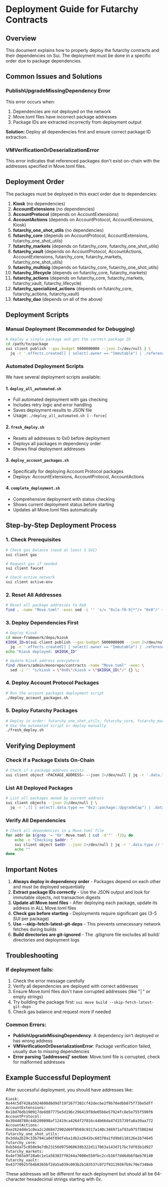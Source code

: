 # Deployment Guide for Futarchy Contracts

## Overview
This document explains how to properly deploy the futarchy contracts and their dependencies on Sui. The deployment must be done in a specific order due to package dependencies.

## Common Issues and Solutions

### PublishUpgradeMissingDependency Error
This error occurs when:
1. Dependencies are not deployed on the network
2. Move.toml files have incorrect package addresses
3. Package IDs are extracted incorrectly from deployment output

**Solution:** Deploy all dependencies first and ensure correct package ID extraction.

### VMVerificationOrDeserializationError
This error indicates that referenced packages don't exist on-chain with the addresses specified in Move.toml files.

## Deployment Order

The packages must be deployed in this exact order due to dependencies:

1. **Kiosk** (no dependencies)
2. **AccountExtensions** (no dependencies)
3. **AccountProtocol** (depends on AccountExtensions)
4. **AccountActions** (depends on AccountProtocol, AccountExtensions, Kiosk)
5. **futarchy_one_shot_utils** (no dependencies)
6. **futarchy_core** (depends on AccountProtocol, AccountExtensions, futarchy_one_shot_utils)
7. **futarchy_markets** (depends on futarchy_core, futarchy_one_shot_utils)
8. **futarchy_vault** (depends on AccountProtocol, AccountActions, AccountExtensions, futarchy_core, futarchy_markets, futarchy_one_shot_utils)
9. **futarchy_multisig** (depends on futarchy_core, futarchy_one_shot_utils)
10. **futarchy_lifecycle** (depends on futarchy_core, futarchy_markets)
11. **futarchy_actions** (depends on futarchy_core, futarchy_markets, futarchy_vault, futarchy_lifecycle)
12. **futarchy_specialized_actions** (depends on futarchy_core, futarchy_actions, futarchy_vault)
13. **futarchy_dao** (depends on all of the above)

## Deployment Scripts

### Manual Deployment (Recommended for Debugging)

```bash
# Deploy a single package and get the correct package ID
cd /path/to/package
sui client publish --gas-budget 5000000000 --json 2>/dev/null | \
  jq -r '.effects.created[] | select(.owner == "Immutable") | .reference.objectId' | head -1
```

### Automated Deployment Scripts

We have several deployment scripts available:

#### 1. `deploy_all_automated.sh`
- Full automated deployment with gas checking
- Includes retry logic and error handling
- Saves deployment results to JSON file
- Usage: `./deploy_all_automated.sh [--force]`

#### 2. `fresh_deploy.sh`
- Resets all addresses to 0x0 before deployment
- Deploys all packages in dependency order
- Shows final deployment addresses

#### 3. `deploy_account_packages.sh`
- Specifically for deploying Account Protocol packages
- Deploys: AccountExtensions, AccountProtocol, AccountActions

#### 4. `complete_deployment.sh`
- Comprehensive deployment with status checking
- Shows current deployment status before starting
- Updates all Move.toml files automatically

## Step-by-Step Deployment Process

### 1. Check Prerequisites
```bash
# Check gas balance (need at least 5 SUI)
sui client gas

# Request gas if needed
sui client faucet

# Check active network
sui client active-env
```

### 2. Reset All Addresses
```bash
# Reset all package addresses to 0x0
find . -name "Move.toml" -exec sed -i '' 's/= "0x[a-f0-9]*"/= "0x0"/' {} \;
```

### 3. Deploy Dependencies First
```bash
# Deploy Kiosk
cd move-framework/deps/kiosk
KIOSK_ID=$(sui client publish --gas-budget 5000000000 --json 2>/dev/null | \
  jq -r '.effects.created[] | select(.owner == "Immutable") | .reference.objectId' | head -1)
echo "Kiosk deployed: $KIOSK_ID"

# Update Kiosk address everywhere
find /Users/admin/monorepo/contracts -name "Move.toml" -exec \
  sed -i '' "s/kiosk = \"0x0\"/kiosk = \"$KIOSK_ID\"/" {} \;
```

### 4. Deploy Account Protocol Packages
```bash
# Run the account packages deployment script
./deploy_account_packages.sh
```

### 5. Deploy Futarchy Packages
```bash
# Deploy in order: futarchy_one_shot_utils, futarchy_core, futarchy_markets, etc.
# Use the automated script or deploy manually
./fresh_deploy.sh
```

## Verifying Deployment

### Check if a Package Exists On-Chain
```bash
# Check if a package address exists
sui client object <PACKAGE_ADDRESS> --json 2>/dev/null | jq -r '.data.type // "NOT FOUND"'
```

### List All Deployed Packages
```bash
# List all packages owned by current address
sui client objects --json 2>/dev/null | \
  jq -r '.[] | select(.data.type == "0x2::package::UpgradeCap") | .data.content.fields.package'
```

### Verify All Dependencies
```bash
# Check all dependencies in a Move.toml file
for addr in $(grep '= "0x' Move.toml | cut -d'"' -f2); do
    echo -n "Checking $addr: "
    sui client object $addr --json 2>/dev/null | jq -r '.data.type // "NOT FOUND"' | head -c 20
    echo ""
done
```

## Important Notes

1. **Always deploy in dependency order** - Packages depend on each other and must be deployed sequentially
2. **Extract package IDs correctly** - Use the JSON output and look for immutable objects, not transaction digests
3. **Update all Move.toml files** - After deploying each package, update its address in ALL Move.toml files
4. **Check gas before starting** - Deployments require significant gas (3-5 SUI per package)
5. **Use --skip-fetch-latest-git-deps** - This prevents unnecessary network fetches during builds
6. **Build directories are git-ignored** - The .gitignore file excludes all build/ directories and deployment logs

## Troubleshooting

### If deployment fails:
1. Check the error message carefully
2. Verify all dependencies are deployed with correct addresses
3. Ensure Move.toml files don't have corrupted addresses (like "│" or empty strings)
4. Try building the package first: `sui move build --skip-fetch-latest-git-deps`
5. Check gas balance and request more if needed

### Common Errors:
- **PublishUpgradeMissingDependency**: A dependency isn't deployed or has wrong address
- **VMVerificationOrDeserializationError**: Package verification failed, usually due to missing dependencies
- **Error parsing '[addresses]' section**: Move.toml file is corrupted, check for malformed addresses

## Example Successful Deployment

After successful deployment, you should have addresses like:
```
Kiosk: 0x44c5d7428a5924600d6d9d719f267f302cf42decbe2f9b70edbb075f73be5dff
AccountExtensions: 0x18d76db190917de8d07775e5d196c296419f8de05b6e57924fc8e5e755f590f6
AccountProtocol: 0x30448780c44b209898af12419ca4264f2f016c44b66da47d15739fa8a39aa772
AccountActions: 0xe2624dde1c0ea2c2d68472902d69f0569c9317a140c346971af93a975f58024d
futarchy_one_shot_utils: 0x3dda2b29c33b794ca04f89dfeba1db2a3642bc68370a1fd9b8110126e1b74645
futarchy_core: 0xb56da75c850e9e7db23156d975060638b322d117863a143d717bc7df03b1d927
futarchy_markets: 0x4ef303a9f28a6c1e1a583837f0244a7000e550fbc2ccb16f7d46db6f8eb70140
futarchy_vault: 0x43770925f64b0265bf2da5a039c003b2b183537c872f9313936fb9c70e7348eb
```

These addresses will be different for each deployment but should all be 64-character hexadecimal strings starting with 0x.